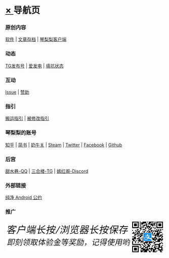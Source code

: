 # [× ][] 导航页
  
### 原创内容  
[软件][] | [文章存档][] | [琴梨梨客户端][]  
  
### 动态  
[TG发布号][] | [爱发电][] | [填坑状态][]  
  
### 互动  
[Issue][] | [赞助][]  
  
### 指引  
[搬运指引][] | [被修改指引][]  
  
### 琴梨梨的账号  
[知乎][] | [简书][] | [奶牛关][] | [Steam][] | [Twitter][] | [Facebook][] | [Github][]  
  
### 后宫  
[甜水巷-QQ][] | [三合楼-TG][] | [嫣红阁-Discord][]
  
### 外部链接  
[纯净 Android 公约][]  

### 推广  
![支付宝礼包](PicStorge/AD/alipay_libao.png)

[× ]: README.md
[软件]: https://qinlili.bid/redirect.html?target=https://github.com/qinlili23333/QinliliArticles/releases/
[文章存档]: ArticleSave/list.md
[赞助]: Support/README.md
[TG发布号]: https://qinlili.bid/redirect.html?target=https://t.me/qinlilibeta
[纯净 Android 公约]: https://qinlili.bid/redirect.html?target=https://pure.qinlili.bid
[琴梨梨客户端]: https://qinlili.bid/redirect.html?target=https://github.com/qinlili23333/QinliliArticles/releases/tag/QinliliClient
[爱发电]: https://qinlili.bid/redirect.html?target=https://afdian.net/@qinliliAPP
[Issue]: https://qinlili.bid/redirect.html?target=https://github.com/qinlili23333/QinliliArticles/issues
[填坑状态]: https://qinlili.bid/redirect.html?target=https://github.com/qinlili23333/QinliliArticles/projects/
[搬运指引]: Copyright/Guide.md
[被修改指引]: Copyright/MyAppIsChanged.md
[知乎]: https://qinlili.bid/redirect.html?target=https://www.zhihu.com/people/qinlili233/
[简书]: ArticleSave/jianshuRedirect.md
[奶牛关]: https://qinlili.bid/redirect.html?target=https://cowlevel.net/people/qinlili
[Steam]: https://qinlili.bid/redirect.html?target=https://steamcommunity.com/id/QINLILI/
[甜水巷-QQ]: https://qinlili.bid/redirect.html?target=https://qm.qq.com/cgi-bin/qm/qr?k=f_Nc6Gt0n-jBMNCjpopNJf6-mnoRLY5x
[三合楼-TG]: https://qinlili.bid/redirect.html?target=https://t.me/sanhelou
[嫣红阁-Discord]: https://qinlili.bid/redirect.html?target=https://discord.gg/n8EwMFn
[Twitter]: https://qinlili.bid/redirect.html?target=https://twitter.com/qinlili233
[Facebook]: https://qinlili.bid/redirect.html?target=https://www.facebook.com/qinlili233
[Github]: https://qinlili.bid/redirect.html?target=https://github.com/qinlili23333
